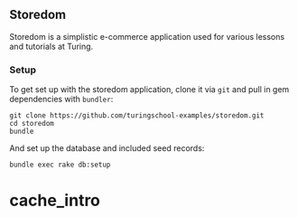 ## Storedom

Storedom is a simplistic e-commerce application used
for various lessons and tutorials at Turing.

### Setup

To get set up with the storedom application, clone it
via `git` and pull in gem dependencies with `bundler`:

```
git clone https://github.com/turingschool-examples/storedom.git
cd storedom
bundle
```

And set up the database and included seed records:

```
bundle exec rake db:setup
```
# cache_intro
